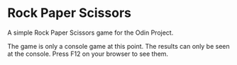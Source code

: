 # Rock Paper Scissors
A simple Rock Paper Scissors game for the Odin Project.

The game is only a console game at this point. The results can only be seen at the console. Press F12 on your browser to see them.
